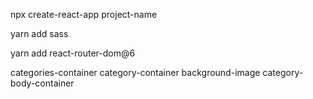 npx create-react-app project-name

yarn add sass

yarn add react-router-dom@6

categories-container
	category-container
		background-image
		category-body-container
